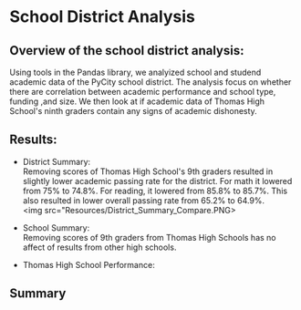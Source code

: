 # School District Analysis<br>

## Overview of the school district analysis:<br>
Using tools in the Pandas library, we analyized school and studend academic data of the PyCity school district.  The analysis focus on whether there are correlation between academic performance and school type, funding ,and size.  We then look at if academic data of Thomas High School's ninth graders contain any signs of academic dishonesty. 

## Results:
* District Summary:<br>
Removing scores of Thomas High School's 9th graders resulted in slightly lower academic passing rate for the district.  For math it lowered from 75% to 74.8%. For reading, it lowered from 85.8% to 85.7%.  This also resulted in lower overall passing rate from 65.2% to 64.9%.<br>
<img src="Resources/District_Summary_Compare.PNG>


* School Summary:<br>
Removing scores of 9th graders from Thomas High Schools has no affect of results from other high schools. <br>

* Thomas High School Performance:<br>



## Summary

